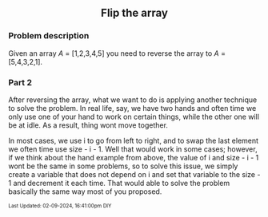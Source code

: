 <h2 align="center">Flip the array</h2>

### Problem description
Given an array $A$ = [1,2,3,4,5] you need to reverse the array to $A$ = [5,4,3,2,1].

### Part 2
After reversing the array, what we want to do is applying another technique to solve the problem. In real life, say, we have two hands and often time we only use one of your hand to work on certain things, while the other one will be at idle. As a result, thing wont move together. 

In most cases, we use i to go from left to right, and to swap the last element we often time use size - i - 1. Well that would work in some cases; however, if we think about the hand example from above, the value of i and size - i - 1 wont be the same in some problems, so to solve this issue, we simply create a variable that does not depend on i and set that variable to the size - 1 and decrement it each time. That would able to solve the problem basically the same way most of you proposed. 

<font size = 1>Last Updated: 02-09-2024, 16:41:00pm DIY</font>
